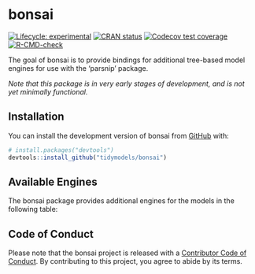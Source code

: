
<!-- README.md is generated from README.Rmd. Please edit that file -->

# bonsai

<!-- badges: start -->

[![Lifecycle:
experimental](https://img.shields.io/badge/lifecycle-experimental-orange.svg)](https://lifecycle.r-lib.org/articles/stages.html#experimental)
[![CRAN
status](https://www.r-pkg.org/badges/version/bonsai)](https://CRAN.R-project.org/package=bonsai)
[![Codecov test
coverage](https://codecov.io/gh/tidymodels/bonsai/branch/main/graph/badge.svg)](https://app.codecov.io/gh/tidymodels/bonsai?branch=main)
[![R-CMD-check](https://github.com/tidymodels/bonsai/workflows/R-CMD-check/badge.svg)](https://github.com/tidymodels/bonsai/actions)
<!-- badges: end -->

The goal of bonsai is to provide bindings for additional tree-based
model engines for use with the ‘parsnip’ package.

*Note that this package is in very early stages of development, and is
not yet minimally functional.*

## Installation

You can install the development version of bonsai from
[GitHub](https://github.com/) with:

``` r
# install.packages("devtools")
devtools::install_github("tidymodels/bonsai")
```

## Available Engines

The bonsai package provides additional engines for the models in the
following table:

## Code of Conduct

Please note that the bonsai project is released with a [Contributor Code
of
Conduct](https://contributor-covenant.org/version/2/0/CODE_OF_CONDUCT.html).
By contributing to this project, you agree to abide by its terms.
